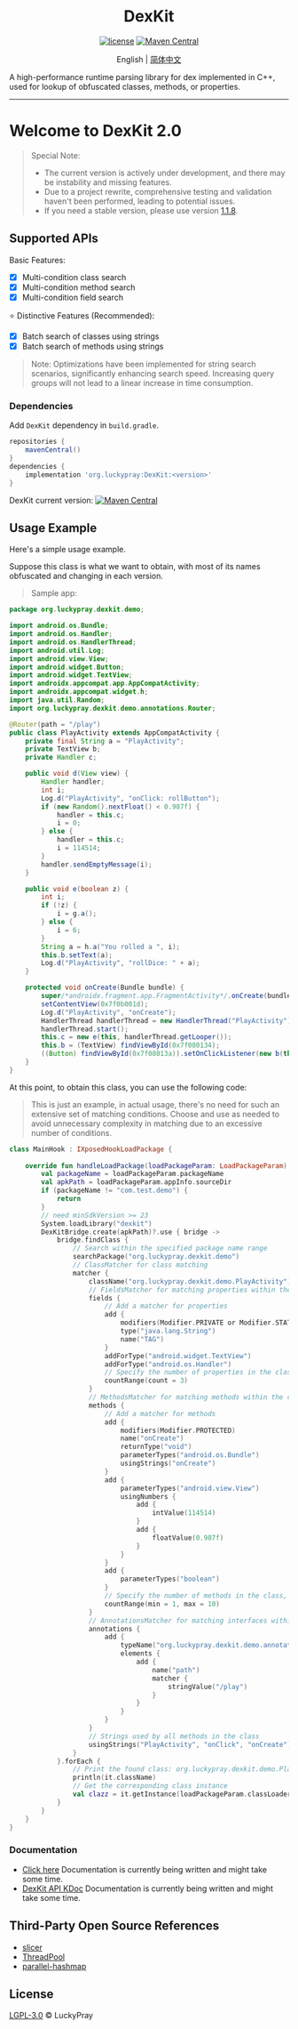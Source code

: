 <div align="center">
    <h1> DexKit </h1>

[![license](https://img.shields.io/github/license/LuckyPray/DexKit.svg)](https://www.gnu.org/licenses/lgpl-3.0.html)
[![Maven Central](https://img.shields.io/maven-central/v/org.luckypray/DexKit.svg?label=Maven%20Central)](https://central.sonatype.com/search?q=dexkit&namespace=org.luckypray)

English | [简体中文](https://github.com/LuckyPray/DexKit/blob/master/README_zh.md)

</div>

A high-performance runtime parsing library for dex implemented in C++, used for lookup of obfuscated classes,
methods, or properties.

---

# Welcome to DexKit 2.0

> Special Note:
> - The current version is actively under development, and there may be instability and missing features.
> - Due to a project rewrite, comprehensive testing and validation haven't been performed, leading to potential issues.
> - If you need a stable version, please use version [1.1.8](https://github.com/LuckyPray/DexKit/tree/1.1.x).

## Supported APIs

Basic Features:

- [x] Multi-condition class search
- [x] Multi-condition method search
- [x] Multi-condition field search

⭐️ Distinctive Features (Recommended):

- [x] Batch search of classes using strings
- [x] Batch search of methods using strings

> Note: Optimizations have been implemented for string search scenarios, significantly enhancing 
> search speed. Increasing query groups will not lead to a linear increase in time consumption.

### Dependencies

Add `DexKit` dependency in `build.gradle`. 

```gradle
repositories {
    mavenCentral()
}
dependencies {
    implementation 'org.luckypray:DexKit:<version>'
}
```

DexKit current version: [![Maven Central](https://img.shields.io/maven-central/v/org.luckypray/DexKit.svg?label=Maven%20Central)](https://central.sonatype.com/search?q=dexkit&namespace=org.luckypray)

## Usage Example

Here's a simple usage example.

Suppose this class is what we want to obtain, with most of its names obfuscated and changing in each version.

> Sample app:


```java
package org.luckypray.dexkit.demo;

import android.os.Bundle;
import android.os.Handler;
import android.os.HandlerThread;
import android.util.Log;
import android.view.View;
import android.widget.Button;
import android.widget.TextView;
import androidx.appcompat.app.AppCompatActivity;
import androidx.appcompat.widget.h;
import java.util.Random;
import org.luckypray.dexkit.demo.annotations.Router;

@Router(path = "/play")
public class PlayActivity extends AppCompatActivity {
    private final String a = "PlayActivity";
    private TextView b;
    private Handler c;

    public void d(View view) {
        Handler handler;
        int i;
        Log.d("PlayActivity", "onClick: rollButton");
        if (new Random().nextFloat() < 0.987f) {
            handler = this.c;
            i = 0;
        } else {
            handler = this.c;
            i = 114514;
        }
        handler.sendEmptyMessage(i);
    }

    public void e(boolean z) {
        int i;
        if (!z) {
            i = g.a();
        } else {
            i = 6;
        }
        String a = h.a("You rolled a ", i);
        this.b.setText(a);
        Log.d("PlayActivity", "rollDice: " + a);
    }

    protected void onCreate(Bundle bundle) {
        super/*androidx.fragment.app.FragmentActivity*/.onCreate(bundle);
        setContentView(0x7f0b001d);
        Log.d("PlayActivity", "onCreate");
        HandlerThread handlerThread = new HandlerThread("PlayActivity");
        handlerThread.start();
        this.c = new e(this, handlerThread.getLooper());
        this.b = (TextView) findViewById(0x7f080134);
        ((Button) findViewById(0x7f08013a)).setOnClickListener(new b(this));
    }
}
```

At this point, to obtain this class, you can use the following code:

> This is just an example, in actual usage, there's no need for such an extensive set of matching 
> conditions. Choose and use as needed to avoid unnecessary complexity in matching due to an 
> excessive number of conditions.

```kotlin
class MainHook : IXposedHookLoadPackage {
    
    override fun handleLoadPackage(loadPackageParam: LoadPackageParam) {
        val packageName = loadPackageParam.packageName
        val apkPath = loadPackageParam.appInfo.sourceDir
        if (packageName != "com.test.demo") {
            return
        }
        // need minSdkVersion >= 23
        System.loadLibrary("dexkit")
        DexKitBridge.create(apkPath)?.use { bridge ->
            bridge.findClass {
                // Search within the specified package name range
                searchPackage("org.luckypray.dexkit.demo")
                // ClassMatcher for class matching
                matcher {
                    className("org.luckypray.dexkit.demo.PlayActivity")
                    // FieldsMatcher for matching properties within the class
                    fields {
                        // Add a matcher for properties
                        add {
                            modifiers(Modifier.PRIVATE or Modifier.STATIC or Modifier.FINAL)
                            type("java.lang.String")
                            name("TAG")
                        }
                        addForType("android.widget.TextView")
                        addForType("android.os.Handler")
                        // Specify the number of properties in the class
                        countRange(count = 3)
                    }
                    // MethodsMatcher for matching methods within the class
                    methods {
                        // Add a matcher for methods
                        add {
                            modifiers(Modifier.PROTECTED)
                            name("onCreate")
                            returnType("void")
                            parameterTypes("android.os.Bundle")
                            usingStrings("onCreate")
                        }
                        add {
                            parameterTypes("android.view.View")
                            usingNumbers {
                                add {
                                    intValue(114514)
                                }
                                add {
                                    floatValue(0.987f)
                                }
                            }
                        }
                        add {
                            parameterTypes("boolean")
                        }
                        // Specify the number of methods in the class, a minimum of 1, and a maximum of 10
                        countRange(min = 1, max = 10)
                    }
                    // AnnotationsMatcher for matching interfaces within the class
                    annotations {
                        add {
                            typeName("org.luckypray.dexkit.demo.annotations.Router")
                            elements {
                                add {
                                    name("path")
                                    matcher {
                                        stringValue("/play")
                                    }
                                }
                            }
                        }
                    }
                    // Strings used by all methods in the class
                    usingStrings("PlayActivity", "onClick", "onCreate")
                }
            }.forEach {
                // Print the found class: org.luckypray.dexkit.demo.PlayActivity
                println(it.className)
                // Get the corresponding class instance
                val clazz = it.getInstance(loadPackageParam.classLoader)
            }
        }
    }
}
```

### Documentation

- [Click here]() Documentation is currently being written and might take some time.
- [DexKit API KDoc]() Documentation is currently being written and might take some time.

## Third-Party Open Source References

- [slicer](https://cs.android.com/android/platform/superproject/+/master:tools/dexter/slicer/export/slicer/)
- [ThreadPool](https://github.com/progschj/ThreadPool)
- [parallel-hashmap](https://github.com/greg7mdp/parallel-hashmap)

## License

[LGPL-3.0](https://www.gnu.org/licenses/lgpl-3.0.html) © LuckyPray
